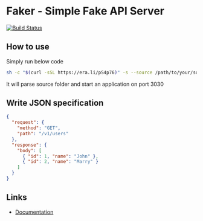 # Faker - Simple Fake API Server
[![Build Status](https://travis-ci.org/dotronglong/faker.svg?branch=master)](https://travis-ci.org/dotronglong/faker)

## How to use

Simply run below code

```bash
sh -c "$(curl -sSL https://era.li/pS4p76)" -s --source /path/to/your/source
```

It will parse source folder and start an application on port 3030

## Write JSON specification

```json
{
  "request": {
    "method": "GET",
    "path": "/v1/users"
  },
  "response": {
    "body": [
      { "id": 1, "name": "John" },
      { "id": 2, "name": "Marry" }
    ]
  }
}
```

## Links

* [Documentation](https://github.com/dotronglong/faker/wiki)